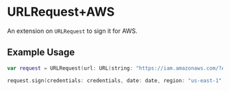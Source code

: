 # URLRequest+AWS

An extension on `URLRequest` to sign it for AWS.

## Example Usage

```swift
var request = URLRequest(url: URL(string: "https://iam.amazonaws.com/?Action=ListUsers&Version=2010-05-08")!)

request.sign(credentials: credentials, date: date, region: "us-east-1", service: "iam")
```
